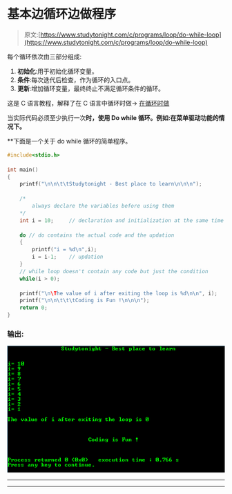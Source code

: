# 基本边循环边做程序

> 原文:[https://www.studytonight.com/c/programs/loop/do-while-loop](https://www.studytonight.com/c/programs/loop/do-while-loop)

每个循环依次由三部分组成:

1.  **初始化**:用于初始化循环变量。
2.  **条件**:每次迭代后检查，作为循环的入口点。
3.  **更新**:增加循环变量，最终终止不满足循环条件的循环。

这是 C 语言教程，解释了在 C 语言中循环时做→ [在循环时做](/c/loops-in-c.php)

当实际代码必须至少执行一次**时，使用 Do while 循环。例如:在菜单驱动功能的情况下。**

 **下面是一个关于 do while 循环的简单程序。

```cpp
#include<stdio.h>

int main()
{
    printf("\n\n\t\tStudytonight - Best place to learn\n\n\n");

    /* 
        always declare the variables before using them 
    */
    int i = 10;     // declaration and initialization at the same time

    do // do contains the actual code and the updation
    {
        printf("i = %d\n",i);
        i = i-1;    // updation
    }
    // while loop doesn't contain any code but just the condition
    while(i > 0);

    printf("\n\The value of i after exiting the loop is %d\n\n", i);
    printf("\n\n\t\t\tCoding is Fun !\n\n\n");
    return 0;
}
```

### 输出:

![Basic Do While Loop Program example](img/41c133bb908c0a27b27ea5d771c9e418.png)

* * *

* * ***